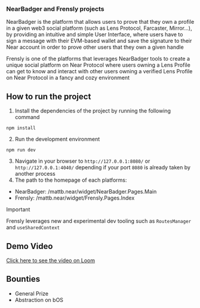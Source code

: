 ### NearBadger and Frensly projects

NearBadger is the platform that allows users to prove that they own a profile in a given web3 social platform (such as Lens Protocol, Farcaster, Mirror...), by providing an intuitive and simple User Interface, where users have to sign a message with their EVM-based wallet and save the signature to their Near account in order to prove other users that they own a given handle

Frensly is one of the platforms that leverages NearBadger tools to create a unique social platform on Near Protocol where users owning a Lens Profile can get to know and interact with other users owning a verified Lens Profile on Near Protocol in a fancy and cozy environment

## How to run the project
1. Install the dependencies of the project by running the following command
```
npm install
```
2. Run the development environment
```
npm run dev
```
3. Navigate ìn your browser to `http://127.0.0.1:8080/` or `http://127.0.0.1:4040/` depending if your port `8080` is already taken by another process
4. The path to the homepage of each platforms:
- NearBadger: /mattb.near/widget/NearBadger.Pages.Main
- Frensly: /mattb.near/widget/Frensly.Pages.Index

> [!IMPORTANT]
> Frensly leverages new and experimental dev tooling such as `RoutesManager` and `useSharedContext`

## Demo Video
[Click here to see the video on Loom](https://www.loom.com/share/e50ef6196a5040f5b431d90e9c05d646?sid=4e906135-d582-487b-aa2a-36f83b44cd57)

## Bounties
- General Prize
- Abstraction on bOS

